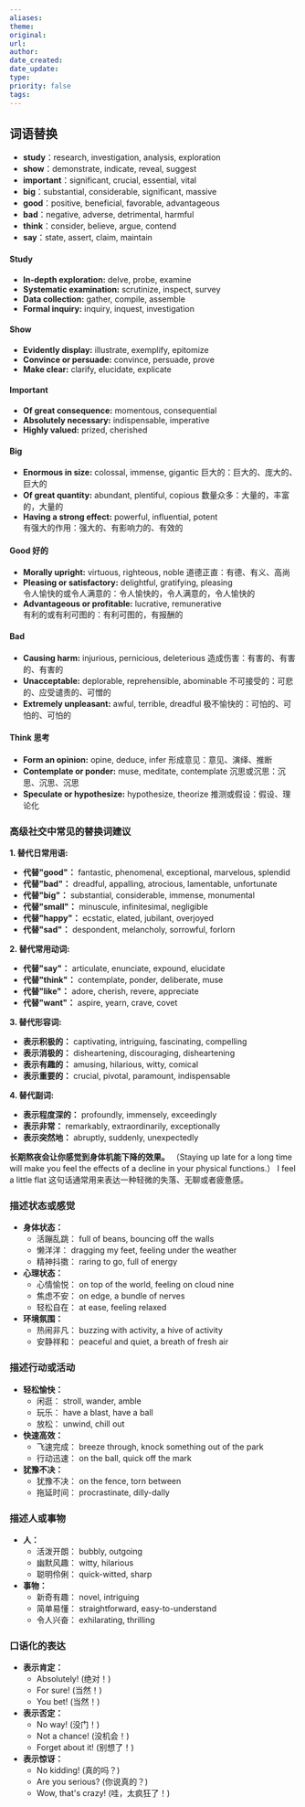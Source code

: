 ```yaml
---
aliases: 
theme: 
original: 
url: 
author: 
date_created: 
date_update: 
type: 
priority: false
tags:
---
```

## 词语替换

- **study**：research, investigation, analysis, exploration
- **show**：demonstrate, indicate, reveal, suggest
- **important**：significant, crucial, essential, vital
- **big**：substantial, considerable, significant, massive
- **good**：positive, beneficial, favorable, advantageous
- **bad**：negative, adverse, detrimental, harmful
- **think**：consider, believe, argue, contend
- **say**：state, assert, claim, maintain
#### Study

- **In-depth exploration:** delve, probe, examine
- **Systematic examination:** scrutinize, inspect, survey
- **Data collection:** gather, compile, assemble
- **Formal inquiry:** inquiry, inquest, investigation

#### Show

- **Evidently display:** illustrate, exemplify, epitomize
- **Convince or persuade:** convince, persuade, prove
- **Make clear:** clarify, elucidate, explicate

#### Important

- **Of great consequence:** momentous, consequential
- **Absolutely necessary:** indispensable, imperative
- **Highly valued:** prized, cherished

#### Big

- **Enormous in size:** colossal, immense, gigantic 巨大的：巨大的、庞大的、巨大的
- **Of great quantity:** abundant, plentiful, copious 数量众多：大量的，丰富的，大量的
- **Having a strong effect:** powerful, influential, potent  
    有强大的作用：强大的、有影响力的、有效的

#### Good 好的

- **Morally upright:** virtuous, righteous, noble 道德正直：有德、有义、高尚
- **Pleasing or satisfactory:** delightful, gratifying, pleasing  
    令人愉快的或令人满意的：令人愉快的，令人满意的，令人愉快的
- **Advantageous or profitable:** lucrative, remunerative  
    有利的或有利可图的：有利可图的，有报酬的

#### Bad

- **Causing harm:** injurious, pernicious, deleterious 造成伤害：有害的、有害的、有害的
- **Unacceptable:** deplorable, reprehensible, abominable 不可接受的：可悲的、应受谴责的、可憎的
- **Extremely unpleasant:** awful, terrible, dreadful 极不愉快的：可怕的、可怕的、可怕的

#### Think 思考

- **Form an opinion:** opine, deduce, infer 形成意见：意见、演绎、推断
- **Contemplate or ponder:** muse, meditate, contemplate 沉思或沉思：沉思、沉思、沉思
- **Speculate or hypothesize:** hypothesize, theorize 推测或假设：假设、理论化

### 高级社交中常见的替换词建议

**1. 替代日常用语:**

- **代替"good"：** fantastic, phenomenal, exceptional, marvelous, splendid
- **代替"bad"：** dreadful, appalling, atrocious, lamentable, unfortunate
- **代替"big"：** substantial, considerable, immense, monumental
- **代替"small"：** minuscule, infinitesimal, negligible
- **代替"happy"：** ecstatic, elated, jubilant, overjoyed
- **代替"sad"：** despondent, melancholy, sorrowful, forlorn

**2. 替代常用动词:**

- **代替"say"：** articulate, enunciate, expound, elucidate
- **代替"think"：** contemplate, ponder, deliberate, muse
- **代替"like"：** adore, cherish, revere, appreciate
- **代替"want"：** aspire, yearn, crave, covet

**3. 替代形容词:**

- **表示积极的：** captivating, intriguing, fascinating, compelling
- **表示消极的：** disheartening, discouraging, disheartening
- **表示有趣的：** amusing, hilarious, witty, comical
- **表示重要的：** crucial, pivotal, paramount, indispensable

**4. 替代副词:**

- **表示程度深的：** profoundly, immensely, exceedingly
- **表示非常：** remarkably, extraordinarily, exceptionally
- **表示突然地：** abruptly, suddenly, unexpectedly

**长期熬夜会让你感觉到身体机能下降的效果。** （Staying up late for a long time will make you feel the effects of a decline in your physical functions.）
I feel a little flat
这句话通常用来表达一种轻微的失落、无聊或者疲惫感。

### **描述状态或感觉**

- **身体状态：**
    - 活蹦乱跳： full of beans, bouncing off the walls
    - 懒洋洋： dragging my feet, feeling under the weather
    - 精神抖擞： raring to go, full of energy
- **心理状态：**
    - 心情愉悦： on top of the world, feeling on cloud nine
    - 焦虑不安： on edge, a bundle of nerves
    - 轻松自在： at ease, feeling relaxed
- **环境氛围：**
    - 热闹非凡： buzzing with activity, a hive of activity
    - 安静祥和： peaceful and quiet, a breath of fresh air

### **描述行动或活动**

- **轻松愉快：**
    - 闲逛： stroll, wander, amble
    - 玩乐： have a blast, have a ball
    - 放松： unwind, chill out
- **快速高效：**
    - 飞速完成： breeze through, knock something out of the park
    - 行动迅速： on the ball, quick off the mark
- **犹豫不决：**
    - 犹豫不决： on the fence, torn between
    - 拖延时间： procrastinate, dilly-dally

### **描述人或事物**

- **人：**
    - 活泼开朗： bubbly, outgoing
    - 幽默风趣： witty, hilarious
    - 聪明伶俐： quick-witted, sharp
- **事物：**
    - 新奇有趣： novel, intriguing
    - 简单易懂： straightforward, easy-to-understand
    - 令人兴奋： exhilarating, thrilling

### **口语化的表达**

- **表示肯定：**
    - Absolutely! (绝对！)
    - For sure! (当然！)
    - You bet! (当然！)
- **表示否定：**
    - No way! (没门！)
    - Not a chance! (没机会！)
    - Forget about it! (别想了！)
- **表示惊讶：**
    - No kidding! (真的吗？)
    - Are you serious? (你说真的？)
    - Wow, that's crazy! (哇，太疯狂了！)